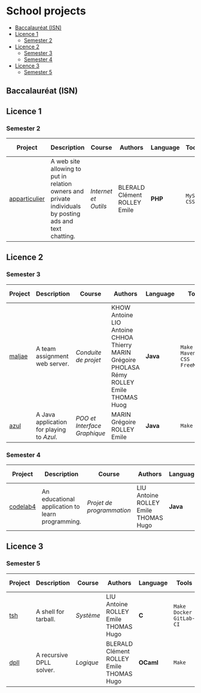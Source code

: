 # School projects


<!-- vim-markdown-toc GFM -->

* [Baccalauréat (ISN)](#baccalauréat-isn)
* [Licence 1](#licence-1)
	* [Semester 2](#semester-2)
* [Licence 2](#licence-2)
	* [Semester 3](#semester-3)
	* [Semester 4](#semester-4)
* [Licence 3](#licence-3)
	* [Semester 5](#semester-5)

<!-- vim-markdown-toc -->

## Baccalauréat (ISN)

## Licence 1

### Semester 2

| Project                                                                                     | Description                                                                                             | Course                 | Authors                             | Language   | Tools              | Nb lines   |
| -------------------------------------------------------------------------------             | --                                                                                                      | ---------------------- | ----------------------------------- | ---------- | ----------------   | ---------- |
| [apparticulier](https://gitlab.com/EmileRolley/school-projects/-/tree/master/apparticulier) | A web site allowing to put in relation owners and private individuals by posting ads and text chatting. | *Internet et Outils*   | BLERALD Clément <br> ROLLEY Emile   | **PHP**    | `MySQL` <br> `CSS` | 1753       |

## Licence 2

### Semester 3

| Project                                                                       | Description                               | Course                       | Authors                                                                                                                   | Language | Tools                                    | Nb lines |
|-------------------------------------------------------------------------------|-------------------------------------------|------------------------------|---------------------------------------------------------------------------------------------------------------------------|----------|------------------------------------------|----------|
| [maljae](https://gitlab.com/EmileRolley/school-projects/-/tree/master/maljae) | A team assignment web server.             | *Conduite de projet*         | KHOW Antoine <br> LIO Antoine <br> CHHOA Thierry <br> MARIN Grégoire <br> PHOLASA Rémy <br> ROLLEY Emile <br> THOMAS Huog | **Java** | `Make` <br> `Maven` <br> `CSS` <br> `FreeMarker` | 4418     |
| [azul](https://gitlab.com/EmileRolley/school-projects/-/tree/master/azul)     | A Java application for playing to *Azul*. | *POO et Interface Graphique* | MARIN Grégoire <br> ROLLEY Emile                                                                                          | **Java** | `Make`                                     | 2380     |

### Semester 4

| Project                                                                           | Description                                      | Course                    | Authors                                        | Language | Tools                                                 | Nb lines |
|-----------------------------------------------------------------------------------|--------------------------------------------------|---------------------------|------------------------------------------------|----------|-------------------------------------------------------|----------|
| [codelab4](https://gitlab.com/EmileRolley/school-projects/-/tree/master/codelab4) | An educational application to learn programming. | *Projet de programmation* | LIU Antoine <br> ROLLEY Emile <br> THOMAS Hugo | **Java** | `JavaFX` <br> `JUnit4` <br> `Docker` <br> `GitLab-CI` | 8537     |

## Licence 3

### Semester 5

| Project                                                                   | Description              | Course    | Authors                                            | Language  | Tools                                 | Nb lines |
|---------------------------------------------------------------------------|--------------------------|-----------|----------------------------------------------------|-----------|---------------------------------------|----------|
| [tsh](https://gitlab.com/EmileRolley/school-projects/-/tree/master/tsh)   | A shell for tarball.     | *Système* | LIU Antoine <br> ROLLEY Emile <br> THOMAS Hugo     | **C**     | `Make` <br> `Docker` <br> `GitLab-CI` | 15901    |
| [dpll](https://gitlab.com/EmileRolley/school-projects/-/tree/master/dpll) | A recursive DPLL solver. | *Logique* | BLERALD Clément <br> ROLLEY Emile <br> THOMAS Hugo | **OCaml** | `Make`                                | 186      |
